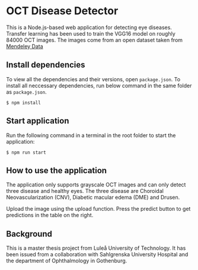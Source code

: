 # OCT Disease Detector

This is a Node.js-based web application for detecting eye diseases. Transfer learning has been used to train the VGG16 model on roughly 84000 OCT images.
The images come from an open dataset taken from [Mendeley Data](https://data.mendeley.com/datasets/rscbjbr9sj/2)

## Install dependencies
To view all the dependencies and their versions, open `package.json`. To install all neccessary dependencies, run below command in the same folder as `package.json`.

```
$ npm install
```

## Start application
Run the following command in a terminal in the root folder to start the application:

```node
$ npm run start
```

## How to use the application
The application only supports grayscale OCT images and can only detect three disease and healthy eyes. The three disease are Choroidal Neovascularization (CNV), Diabetic macular edema (DME) and Drusen.

Upload the image using the upload function. Press the predict button to get predictions in the table on the right.

## Background
This is a master thesis project from Luleå University of Technology. It has been issued from a collaboration with Sahlgrenska University Hospital and the department of Ophthalmology in Gothenburg.

